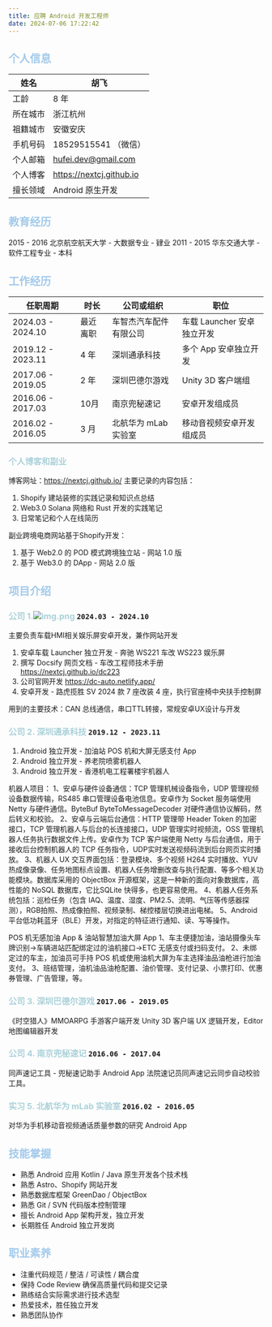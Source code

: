 ```yaml
---
title: 应聘 Android 开发工程师
date: 2024-07-06 17:22:42
---
```


## <font color=#A3CAEB>个人信息</font>

| 姓名   | 胡飞                       |
|------|--------------------------|
| 工龄   | 8 年                      |
| 所在城市 | 浙江杭州                     |
| 祖籍城市 | 安徽安庆                     |
| 手机号码 | 18529515541 （微信）         |
| 个人邮箱 | hufei.dev@gmail.com      |
| 个人博客 | https://nextcj.github.io |
| 擅长领域 | Android 原生开发             |

## <font color=#A3CAEB>教育经历</font>

2015 - 2016 北京航空航天大学 - 大数据专业 - 肄业
2011 - 2015 华东交通大学 - 软件工程专业 - 本科

## <font color=#A3CAEB>工作经历</font>

| 任职周期              | 时长   | 公司或组织         | 职位                 |
|-------------------|------|---------------|--------------------|
| 2024.03 - 2024.10 | 最近离职 | 车智杰汽车配件有限公司   | 车载 Launcher 安卓独立开发 |
| 2019.12 - 2023.11 | 4 年  | 深圳通承科技        | 多个 App 安卓独立开发      |
| 2017.06 - 2019.05 | 2 年  | 深圳巴德尔游戏       | Unity 3D 客户端组      |
| 2016.06 - 2017.03 | 10月  | 南京兜秘速记        | 安卓开发组成员            |
| 2016.02 - 2016.05 | 3 月  | 北航华为 mLab 实验室 | 移动音视频安卓开发组成员       |

### <font color=#AAD1D9>个人博客和副业</font>

博客网址：https://nextcj.github.io/ 主要记录的内容包括：

1. Shopify 建站装修的实践记录和知识点总结
2. Web3.0 Solana 网络和 Rust 开发的实践笔记
3. 日常笔记和个人在线简历

副业跨境电商网站基于Shopify开发：

1. 基于 Web2.0 的 POD 模式跨境独立站 - 网站 1.0 版
2. 基于 Web3.0 的 DApp - 网站 2.0 版

## <font color=#A3CAEB>项目介绍</font>

### <font color=#AAD1D9>公司 1.![img.png](img.png)</font> `2024.03 - 2024.10`

主要负责车载HMI相关娱乐屏安卓开发，兼作网站开发

1. 安卓车载 Launcher 独立开发 - 奔驰 WS221 车改 WS223 娱乐屏
2. 撰写 Docsify 网页文档 - 车改工程师技术手册 https://nextcj.github.io/dc223
3. 公司官网开发 https://dc-auto.netlify.app/
4. 安卓开发 - 路虎揽胜 SV 2024 款 7 座改装 4 座，执行官座椅中央扶手控制屏

用到的主要技术：CAN 总线通信，串口TTL转接，常规安卓UX设计与开发

### <font color=#AAD1D9>公司 2. 深圳通承科技</font> `2019.12 - 2023.11`

1. Android 独立开发 - 加油站 POS 机和大屏无感支付 App
2. Android 独立开发 - 养老院喷雾机器人
3. Android 独立开发 - 香港机电工程署楼宇机器人

机器人项目：
1、安卓与硬件设备通信：TCP 管理机械设备指令，UDP 管理视频设备数据传输，RS485 串口管理设备电池信息。安卓作为 Socket 服务端使用 Netty 与硬件通信。ByteBuf ByteToMessageDecoder 对硬件通信协议解码，然后转义和校验。
2、安卓与云端后台通信：HTTP 管理带 Header Token 的加密接口，TCP 管理机器人与后台的长连接接口，UDP 管理实时视频流，OSS 管理机器人任务执行数据文件上传。安卓作为 TCP 客户端使用 Netty 与后台通信，用于接收后台控制机器人的 TCP 任务指令，UDP实时发送视频码流到后台网页实时播放。
3、机器人 UX 交互界面包括：登录模块、多个视频 H264 实时播放、YUV 热成像录像、任务地图标点设置、机器人任务增删改查与执行配置、等多个相关功能模块。数据库采用的 ObjectBox 开源框架，这是一种新的面向对象数据库，高性能的 NoSQL 数据库，它比SQLite 快得多，也更容易使用。
4、机器人任务系统包括：巡检任务（包含 IAQ、温度、湿度、PM2.5、流明、气压等传感器探测），RGB拍照、热成像拍照、视频录制、梯控楼层切换进出电梯。
5、Android 平台低功耗蓝牙（BLE）开发，对指定的特征进行通知、读、写等操作。

POS 机无感加油 App & 油站智慧加油大屏 App
1、车主便捷加油，油站摄像头车牌识别->车辆进站匹配绑定过的油机接口->ETC 无感支付或扫码支付。
2、未绑定过的车主，加油员可手持 POS 机或使用油机大屏为车主选择油品油枪进行加油支付。
3、班结管理，油机油品油枪配置、油价管理、支付记录、小票打印、优惠券管理、广告管理，等。

### <font color=#AAD1D9>公司 3. 深圳巴德尔游戏</font> `2017.06 - 2019.05`

《时空猎人》MMOARPG 手游客户端开发
Unity 3D 客户端 UX 逻辑开发，Editor 地图编辑器开发

### <font color=#AAD1D9>公司 4. 南京兜秘速记</font> `2016.06 - 2017.04`

同声速记工具 - 兜秘速记助手 Android App
法院速记员同声速记云同步自动校验工具。

### <font color=#AAD1D9>实习 5. 北航华为 mLab 实验室</font> `2016.02 - 2016.05`

对华为手机移动音视频通话质量参数的研究 Android App

## <font color=#A3CAEB>技能掌握</font>

- 熟悉 Android 应用 Kotlin / Java 原生开发各个技术栈
- 熟悉 Astro、Shopify 网站开发
- 熟悉数据库框架 GreenDao / ObjectBox
- 熟悉 Git / SVN 代码版本控制管理
- 擅长 Android App 架构开发，独立开发
- 长期胜任 Android 独立开发岗

## <font color=#A3CAEB>职业素养</font>

- 注重代码规范 / 整洁 / 可读性 / 耦合度
- 保持 Code Review 确保高质量代码和提交记录
- 熟练结合实际需求进行技术选型
- 热爱技术，胜任独立开发
- 熟悉团队协作